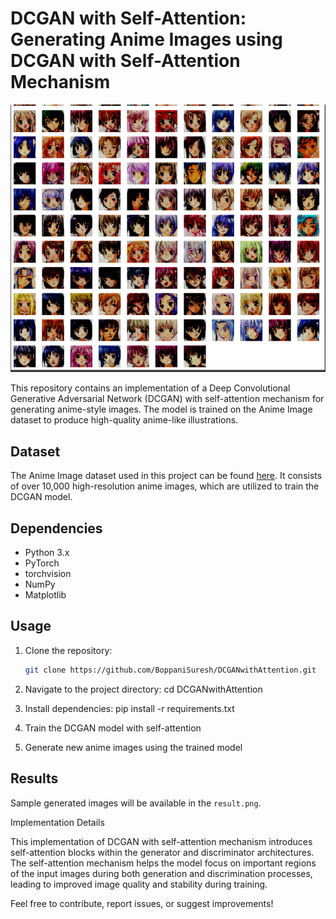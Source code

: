 # DCGAN with Self-Attention: Generating Anime Images using DCGAN with Self-Attention Mechanism

![Generated Anime Images](result.png)

This repository contains an implementation of a Deep Convolutional Generative Adversarial Network (DCGAN) with self-attention mechanism for generating anime-style images. The model is trained on the Anime Image dataset to produce high-quality anime-like illustrations.

## Dataset
The Anime Image dataset used in this project can be found [here](https://www.kaggle.com/datasets/splcher/animefacedataset/data). It consists of over 10,000 high-resolution anime images, which are utilized to train the DCGAN model.

## Dependencies
- Python 3.x
- PyTorch
- torchvision
- NumPy
- Matplotlib

## Usage
1. Clone the repository:
   ```bash
   git clone https://github.com/BoppaniSuresh/DCGANwithAttention.git

2. Navigate to the project directory: cd DCGANwithAttention
   
3. Install dependencies: pip install -r requirements.txt

4. Train the DCGAN model with self-attention

5. Generate new anime images using the trained model

## Results

Sample generated images will be available in the `result.png`.

Implementation Details

This implementation of DCGAN with self-attention mechanism introduces self-attention blocks within the generator and discriminator architectures. The self-attention mechanism helps the model focus on important regions of the input images during both generation and discrimination processes, leading to improved image quality and stability during training.

Feel free to contribute, report issues, or suggest improvements!
